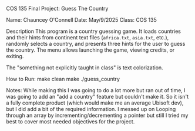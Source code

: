 COS 135 Final Project: Guess The Country

Name: Chauncey O'Connell
Date: May/9/2025
Class: COS 135

Description
This program is a country guessing game. It loads countries and their hints from continent text files (`africa.txt`, `asia.txt`, etc.), randomly selects a country, and presents three hints for the user to guess the country. The menu allows launching the game, viewing credits, or exiting.

The "something not explicitly taught in class" is text colorization.

How to Run:
   make clean
   make
   ./guess_country

   Notes: While making this I was going to do a lot more but ran out of time, I was going to add an "add a country" feature but couldn't make it. So it isn't a fully complete product (which would make me an average Ubisoft dev), but I did add a bit of the required information. I messed up on Looping through an array by incrementing/decrementing a pointer but still I tried my best to cover most needed objectives for the project.